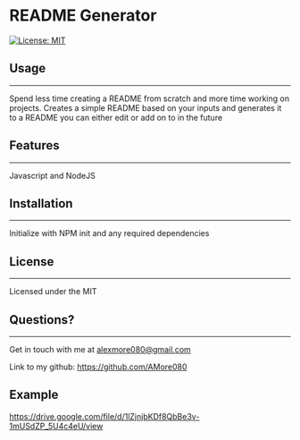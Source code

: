 # README Generator
[![License: MIT](https://img.shields.io/badge/License-MIT-yellow.svg)](https://opensource.org/licenses/MIT) 
## Usage
---
Spend less time creating a README from scratch and more time working on projects. Creates a simple README based on your inputs and generates it to a README you can either edit or add on to in the future

## Features
---
Javascript and NodeJS

## Installation
---
Initialize with NPM init and any required dependencies

## License
---
Licensed under the MIT

## Questions?
---
Get in touch with me at alexmore080@gmail.com

Link to my github: https://github.com/AMore080

## Example
https://drive.google.com/file/d/1lZjnjbKDf8QbBe3v-1mUSdZP_5U4c4eU/view
